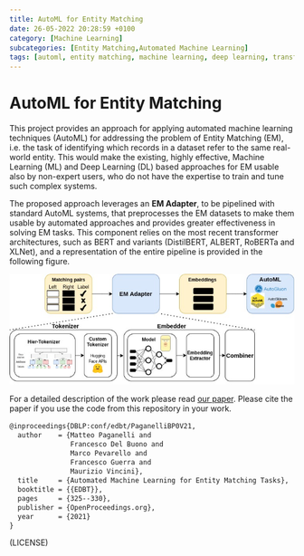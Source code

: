 ```yaml
---
title: AutoML for Entity Matching
date: 26-05-2022 20:28:59 +0100
category: [Machine Learning]
subcategories: [Entity Matching,Automated Machine Learning]
tags: [automl, entity matching, machine learning, deep learning, transformer]
---
```


# AutoML for Entity Matching

This project provides an approach for applying automated machine learning techniques (AutoML) for addressing the problem of Entity Matching (EM), i.e. the task of identifying which records in a dataset refer to the same real-world entity. This would make the existing, highly effective, Machine Learning (ML) and Deep Learning (DL) based approaches for EM usable also by non-expert users, who do not have the expertise to train and tune such complex systems.

The proposed approach leverages an **EM Adapter**, to be pipelined with standard AutoML systems, that preprocesses the EM datasets to make them usable by automated approaches and provides greater effectiveness in solving EM tasks. This component relies on the most recent transformer architectures, such as BERT and variants (DistilBERT, ALBERT, RoBERTa and XLNet), and a representation of the entire pipeline is provided in the following figure.

![EMAdapterArchitecture](images/EMAdapterArchitecture.jpg)

For a detailed description of the work please read [our paper](https://openproceedings.org/2021/conf/edbt/p260.pdf). Please cite the paper if you use the code from this repository in your work.

```
@inproceedings{DBLP:conf/edbt/PaganelliBP0V21,
  author    = {Matteo Paganelli and
               Francesco Del Buono and
               Marco Pevarello and
               Francesco Guerra and
               Maurizio Vincini},
  title     = {Automated Machine Learning for Entity Matching Tasks},
  booktitle = {{EDBT}},
  pages     = {325--330},
  publisher = {OpenProceedings.org},
  year      = {2021}
}
```

(LICENSE)
